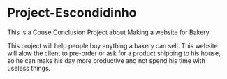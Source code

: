 # Project-Escondidinho
This is a Couse Conclusion Project about Making a website for Bakery

This project will help people buy anything a bakery can sell. This website will alow the client to
pre-order or ask for a product shipping to his house, so he can make his day more productive and not
spend his time with useless things.

